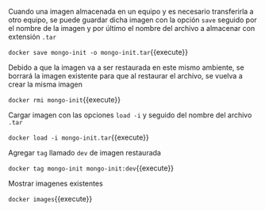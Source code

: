 Cuando una imagen almacenada en un equipo y es necesario transferirla a otro equipo, se puede guardar dicha imagen con la opción `save` seguido por el nombre de la imagen y por último el nombre del archivo a almacenar con extensión `.tar`

`docker save mongo-init -o mongo-init.tar`{{execute}}

Debido a que la imagen va a ser restaurada en este mismo ambiente, se borrará la imagen existente para que al restaurar el archivo, se vuelva a crear la misma imagen

`docker rmi mongo-init`{{execute}}

Cargar imagen con las opciones `load -i` y seguido del nombre del archivo `.tar`

`docker load -i mongo-init.tar`{{execute}}

Agregar `tag` llamado `dev` de imagen restaurada

`docker tag mongo-init mongo-init:dev`{{execute}}

Mostrar imagenes existentes

`docker images`{{execute}}

